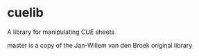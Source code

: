 # cuelib
A  library for manipulating CUE sheets

master is a copy of the  Jan-Willem van den Broek original library
